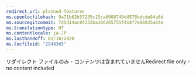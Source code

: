 ```yaml
---
redirect_url: planned-features
ms.openlocfilehash: 9a71b62b57235c15ca6008740d4578bdcde84a6d
ms.sourcegitcommit: 7d5d14ac84333ba166265755f410f7e16035a64e
ms.translationtype: HT
ms.contentlocale: ja-JP
ms.lasthandoff: 01/10/2020
ms.locfileid: "2948365"
---
```

<span data-ttu-id="73c6b-101">リダイレクト ファイルのみ - コンテンツは含まれていません</span><span class="sxs-lookup"><span data-stu-id="73c6b-101">Redirect file only - no content included</span></span>